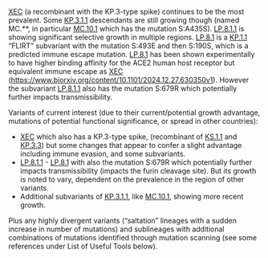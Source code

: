 

<u id='XEC'>XEC</u> (a recombinant with the KP.3-type spike) continues to be the most prevalent. Some <u id='KP_3_1_1'>KP.3.1.1</u> descendants are still growing though (named MC.**, in particular <u id='MC_10_1'>MC.10.1</u> which has the mutation S:A435S). <u id='LP_8_1_1'>LP.8.1.1</u> is showing significant selective growth in multiple regions. <u id='LP_8_1'>LP.8.1</u> is a <u id='KP_1_1'>KP.1.1</u> “FLIRT” subvariant with the mutation S:493E and then S:190S, which is a predicted immune escape mutation. <u id='LP_8_1'>LP.8.1</u> has been shown experimentally to have higher binding affinity for the ACE2 human host receptor but equivalent immune escape as <u id='XEC'>XEC</u> (<https://www.biorxiv.org/content/10.1101/2024.12.27.630350v1>). However the subvariant <u id='LP_8_1_1'>LP.8.1.1</u> also has the mutation S:679R which potentially further impacts transmissibility.



Variants of current interest (due to their current/potential growth advantage, mutations of potential functional significance, or spread in other countries):



* <u id='XEC'>XEC</u> which also has a KP.3-type spike, (recombinant of <u id='KS_1_1'>KS.1.1</u> and <u id='KP_3_3'>KP.3.3</u>) but some changes that appear to confer a slight advantage including immune evasion, and some subvariants.
* <u id='LP_8_1_1'>LP.8.1.1</u> - <u id='LP_8_1'>LP.8.1</u> with also the mutation S:679R which potentially further impacts transmissibility (impacts the furin cleavage site). But its growth is noted to vary, dependent on the prevalence in the region of other variants.
* Additional subvariants of <u id='KP_3_1_1'>KP.3.1.1</u>, like <u id='MC_10_1'>MC.10.1</u>, showing more recent growth.

Plus any highly divergent variants (“saltation” lineages with a sudden increase in number of mutations) and sublineages with additional combinations of mutations identified through mutation scanning (see some references under List of Useful Tools below).


<!-- edited -->